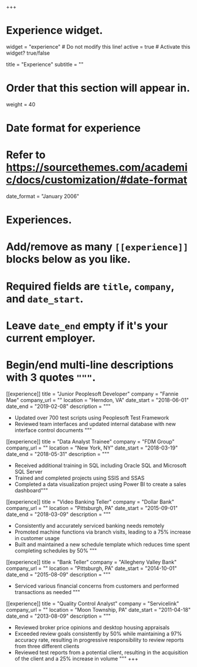 +++
# Experience widget.
widget = "experience"  # Do not modify this line!
active = true  # Activate this widget? true/false

title = "Experience"
subtitle = ""

# Order that this section will appear in.
weight = 40

# Date format for experience
#   Refer to https://sourcethemes.com/academic/docs/customization/#date-format
date_format = "January 2006"

# Experiences.
#   Add/remove as many `[[experience]]` blocks below as you like.
#   Required fields are `title`, `company`, and `date_start`.
#   Leave `date_end` empty if it's your current employer.
#   Begin/end multi-line descriptions with 3 quotes `"""`.
[[experience]]
  title = "Junior Peoplesoft Developer"
  company = "Fannie Mae"
  company_url = ""
  location = "Herndon, VA"
  date_start = "2018-06-01"
  date_end = "2019-02-08"
  description = """
  * Updated over 700 test scripts using Peoplesoft Test Framework
  * Reviewed team interfaces and updated internal database with new interface control documents
  """

[[experience]]
  title = "Data Analyst Trainee"
  company = "FDM Group"
  company_url = ""
  location = "New York, NY"
  date_start = "2018-03-19"
  date_end = "2018-05-31"
  description = """
  * Received additional training in SQL including Oracle SQL and Microsoft SQL Server
  * Trained and completed projects using SSIS and SSAS
  * Completed a data visualization project using Power BI to create a sales dashboard"""

[[experience]]
  title = "Video Banking Teller"
  company = "Dollar Bank"
  company_url = ""
  location = "Pittsburgh, PA"
  date_start = "2015-09-01"
  date_end = "2018-03-09"
  description = """
  * Consistently and accurately serviced banking needs remotely
  * Promoted machine functions via branch visits, leading to a 75% increase in customer usage
  * Built and maintained a new schedule template which reduces time spent completing schedules by 50% 
  """
  
[[experience]]
  title = "Bank Teller"
  company = "Allegheny Valley Bank"
  company_url = ""
  location = "Pittsburgh, PA"
  date_start = "2014-10-01"
  date_end = "2015-08-09"
  description = """
  * Serviced various financial concerns from customers and performed transactions as needed
  """

[[experience]]
  title = "Quality Control Analyst"
  company = "Servicelink"
  company_url = ""
  location = "Moon Township, PA"
  date_start = "2011-04-18"
  date_end = "2013-08-09"
  description = """
  * Reviewed broker price opinions and desktop housing appraisals
  * Exceeded review goals consistently by 50% while maintaining a 97% accuracy rate, resulting in progressive responsibility to review reports from three different clients
  * Reviewed test reports from a potential client, resulting in the acquisition of the client and a 25% increase in volume
  """
+++

